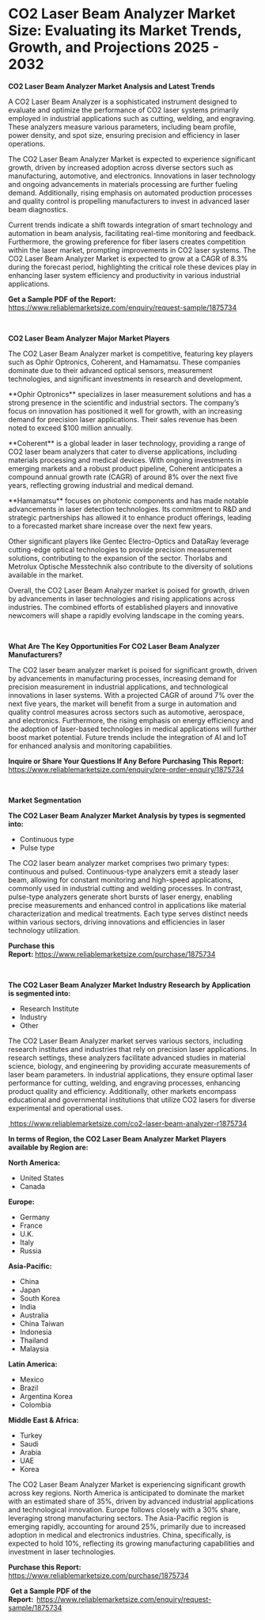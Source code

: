 <p><h1>CO2 Laser Beam Analyzer Market Size: Evaluating its Market Trends, Growth, and Projections 2025 - 2032</h1></p><p><strong>CO2 Laser Beam Analyzer Market Analysis and Latest Trends</strong></p>
<p><p>A CO2 Laser Beam Analyzer is a sophisticated instrument designed to evaluate and optimize the performance of CO2 laser systems primarily employed in industrial applications such as cutting, welding, and engraving. These analyzers measure various parameters, including beam profile, power density, and spot size, ensuring precision and efficiency in laser operations.</p><p>The CO2 Laser Beam Analyzer Market is expected to experience significant growth, driven by increased adoption across diverse sectors such as manufacturing, automotive, and electronics. Innovations in laser technology and ongoing advancements in materials processing are further fueling demand. Additionally, rising emphasis on automated production processes and quality control is propelling manufacturers to invest in advanced laser beam diagnostics.</p><p>Current trends indicate a shift towards integration of smart technology and automation in beam analysis, facilitating real-time monitoring and feedback. Furthermore, the growing preference for fiber lasers creates competition within the laser market, prompting improvements in CO2 laser systems. The CO2 Laser Beam Analyzer Market is expected to grow at a CAGR of 8.3% during the forecast period, highlighting the critical role these devices play in enhancing laser system efficiency and productivity in various industrial applications.</p></p>
<p><strong>Get a Sample PDF of the Report:&nbsp;</strong> <a href="https://www.reliablemarketsize.com/enquiry/request-sample/1875734?utm_campaign=2468&utm_medium=2&utm_source=Github&utm_content=ia&utm_term=12042025&utm_id=co2-laser-beam-analyzer">https://www.reliablemarketsize.com/enquiry/request-sample/1875734</a></p>
<p>&nbsp;</p>
<p><strong>CO2 Laser Beam Analyzer Major Market Players</strong></p>
<p><p>The CO2 Laser Beam Analyzer market is competitive, featuring key players such as Ophir Optronics, Coherent, and Hamamatsu. These companies dominate due to their advanced optical sensors, measurement technologies, and significant investments in research and development.</p><p>**Ophir Optronics** specializes in laser measurement solutions and has a strong presence in the scientific and industrial sectors. The company’s focus on innovation has positioned it well for growth, with an increasing demand for precision laser applications. Their sales revenue has been noted to exceed $100 million annually.</p><p>**Coherent** is a global leader in laser technology, providing a range of CO2 laser beam analyzers that cater to diverse applications, including materials processing and medical devices. With ongoing investments in emerging markets and a robust product pipeline, Coherent anticipates a compound annual growth rate (CAGR) of around 8% over the next five years, reflecting growing industrial and medical demand.</p><p>**Hamamatsu** focuses on photonic components and has made notable advancements in laser detection technologies. Its commitment to R&D and strategic partnerships has allowed it to enhance product offerings, leading to a forecasted market share increase over the next few years.</p><p>Other significant players like Gentec Electro-Optics and DataRay leverage cutting-edge optical technologies to provide precision measurement solutions, contributing to the expansion of the sector. Thorlabs and Metrolux Optische Messtechnik also contribute to the diversity of solutions available in the market.</p><p>Overall, the CO2 Laser Beam Analyzer market is poised for growth, driven by advancements in laser technologies and rising applications across industries. The combined efforts of established players and innovative newcomers will shape a rapidly evolving landscape in the coming years.</p></p>
<p>&nbsp;</p>
<p><strong>What Are The Key Opportunities For CO2 Laser Beam Analyzer Manufacturers?</strong></p>
<p><p>The CO2 laser beam analyzer market is poised for significant growth, driven by advancements in manufacturing processes, increasing demand for precision measurement in industrial applications, and technological innovations in laser systems. With a projected CAGR of around 7% over the next five years, the market will benefit from a surge in automation and quality control measures across sectors such as automotive, aerospace, and electronics. Furthermore, the rising emphasis on energy efficiency and the adoption of laser-based technologies in medical applications will further boost market potential. Future trends include the integration of AI and IoT for enhanced analysis and monitoring capabilities.</p></p>
<p><strong>Inquire or Share Your Questions If Any Before Purchasing This Report:</strong> <a href="https://www.reliablemarketsize.com/enquiry/pre-order-enquiry/1875734?utm_campaign=2468&utm_medium=2&utm_source=Github&utm_content=ia&utm_term=12042025&utm_id=co2-laser-beam-analyzer">https://www.reliablemarketsize.com/enquiry/pre-order-enquiry/1875734</a></p>
<p>&nbsp;</p>
<p><strong>Market Segmentation</strong></p>
<p><strong>The CO2 Laser Beam Analyzer Market Analysis by types is segmented into:</strong></p>
<p><ul><li>Continuous type</li><li>Pulse type</li></ul></p>
<p><p>The CO2 laser beam analyzer market comprises two primary types: continuous and pulsed. Continuous-type analyzers emit a steady laser beam, allowing for constant monitoring and high-speed applications, commonly used in industrial cutting and welding processes. In contrast, pulse-type analyzers generate short bursts of laser energy, enabling precise measurements and enhanced control in applications like material characterization and medical treatments. Each type serves distinct needs within various sectors, driving innovations and efficiencies in laser technology utilization.</p></p>
<p><strong>Purchase this Report:&nbsp;</strong><a href="https://www.reliablemarketsize.com/purchase/1875734?utm_campaign=2468&utm_medium=2&utm_source=Github&utm_content=ia&utm_term=12042025&utm_id=co2-laser-beam-analyzer">https://www.reliablemarketsize.com/purchase/1875734</a></p>
<p>&nbsp;</p>
<p><strong>The CO2 Laser Beam Analyzer Market Industry Research by Application is segmented into:</strong></p>
<p><ul><li>Research Institute</li><li>Industry</li><li>Other</li></ul></p>
<p><p>The CO2 Laser Beam Analyzer market serves various sectors, including research institutes and industries that rely on precision laser applications. In research settings, these analyzers facilitate advanced studies in material science, biology, and engineering by providing accurate measurements of laser beam parameters. In industrial applications, they ensure optimal laser performance for cutting, welding, and engraving processes, enhancing product quality and efficiency. Additionally, other markets encompass educational and governmental institutions that utilize CO2 lasers for diverse experimental and operational uses.</p></p>
<p><a href="https://www.reliablemarketsize.com/co2-laser-beam-analyzer-r1875734?utm_campaign=2468&utm_medium=2&utm_source=Github&utm_content=ia&utm_term=12042025&utm_id=co2-laser-beam-analyzer">&nbsp;https://www.reliablemarketsize.com/co2-laser-beam-analyzer-r1875734</a></p>
<p><strong>In terms of Region, the CO2 Laser Beam Analyzer Market Players available by Region are:</strong></p>
<p>
    <p> <strong> North America: </strong>
        <ul>
            <li>United States</li>
            <li>Canada</li>
        </ul>
        </p> 
    <p> <strong> Europe: </strong>
        <ul>
            <li>Germany</li>
            <li>France</li>
            <li>U.K.</li>
            <li>Italy</li>
            <li>Russia</li>
        </ul>
        </p> 
    <p> <strong> Asia-Pacific: </strong>
        <ul>
            <li>China</li>
            <li>Japan</li>
            <li>South Korea</li>
            <li>India</li>
            <li>Australia</li>
            <li>China Taiwan</li>
            <li>Indonesia</li>
            <li>Thailand</li>
            <li>Malaysia</li>
        </ul>
        </p> 
    <p> <strong> Latin America: </strong>
        <ul>
            <li>Mexico</li>
            <li>Brazil</li>
            <li>Argentina Korea</li>
            <li>Colombia</li>
        </ul>
        </p> 
    <p> <strong> Middle East & Africa: </strong>
        <ul>
            <li>Turkey</li>
            <li>Saudi</li>
            <li>Arabia</li>
            <li>UAE</li>
            <li>Korea</li>
        </ul>
    </p>
    </p>
<p><p>The CO2 Laser Beam Analyzer Market is experiencing significant growth across key regions. North America is anticipated to dominate the market with an estimated share of 35%, driven by advanced industrial applications and technological innovation. Europe follows closely with a 30% share, leveraging strong manufacturing sectors. The Asia-Pacific region is emerging rapidly, accounting for around 25%, primarily due to increased adoption in medical and electronics industries. China, specifically, is expected to hold 10%, reflecting its growing manufacturing capabilities and investment in laser technologies.</p></p>
<p><strong>Purchase this Report: </strong><a href="https://www.reliablemarketsize.com/purchase/1875734?utm_campaign=2468&utm_medium=2&utm_source=Github&utm_content=ia&utm_term=12042025&utm_id=co2-laser-beam-analyzer">https://www.reliablemarketsize.com/purchase/1875734</a></p>
<p>&nbsp;<strong>Get a Sample PDF of the Report:&nbsp;&nbsp;</strong><a href="https://www.reliablemarketsize.com/enquiry/request-sample/1875734?utm_campaign=2468&utm_medium=2&utm_source=Github&utm_content=ia&utm_term=12042025&utm_id=co2-laser-beam-analyzer">https://www.reliablemarketsize.com/enquiry/request-sample/1875734</a></p>
<p><strong></strong></p>
<p><p></p><p></p><p></p></p>